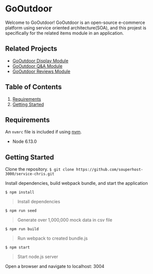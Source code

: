 # GoOutdoor

Welcome to GoOutdoor! GoOutdoor is an open-source e-commerce platform using service oriented architecture(SOA), and this projest is specifically for the related items module in an application.

## Related Projects

  - [GoOutdoor Display Module](https://github.com/The-10-000-RPS-Club/display-service.git)
  - [GoOutdoor Q&A Module](https://github.com/The-10-000-RPS-Club/service-jacki.git)
  - [GoOutdoor Reviews Module](https://github.com/The-10-000-RPS-Club/reviews-joe.git)

## Table of Contents

1. [Requirements](#requirements)
1. [Getting Started](#getting-started)

## Requirements

An `nvmrc` file is included if using [nvm](https://github.com/creationix/nvm).

- Node 6.13.0

## Getting Started
Clone the repository.
`$ git clone https://github.com/souperhost-3000/service-chris.git`

Install dependencies, build webpack bundle, and start the application

`$ npm install`
> Install dependencies

`$ npm run seed`
> Generate over 1,000,000 mock data in csv file

`$ npm run build`
> Run webpack to created bundle.js

`$ npm start`
> Start node.js server

Open a browser and navigate to localhost: 3004



